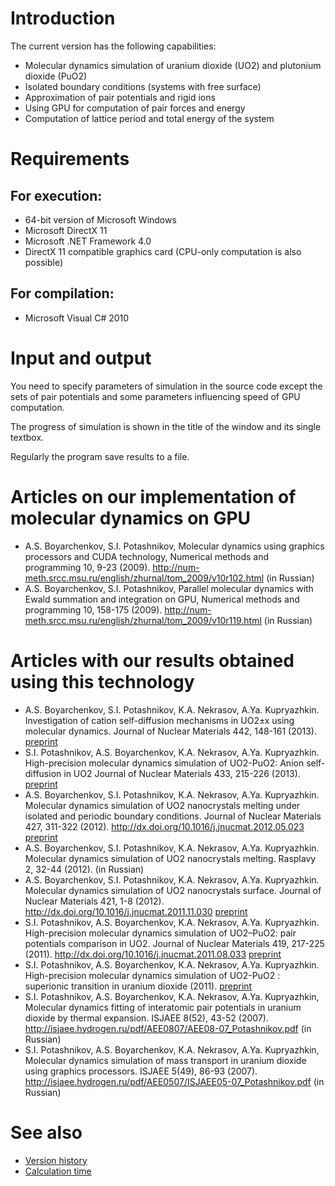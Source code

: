 # Introduction #

The current version has the following capabilities:

  * Molecular dynamics simulation of uranium dioxide (UO2) and plutonium dioxide (PuO2)
  * Isolated boundary conditions (systems with free surface)
  * Approximation of pair potentials and rigid ions
  * Using GPU for computation of pair forces and energy
  * Computation of lattice period and total energy of the system

# Requirements #

## For execution: ##
  * 64-bit version of Microsoft Windows
  * Microsoft DirectX 11
  * Microsoft .NET Framework 4.0
  * DirectX 11 compatible graphics card (CPU-only computation is also possible)

## For compilation: ##
  * Microsoft Visual C# 2010

# Input and output #

You need to specify parameters of simulation in the source code except the sets of pair potentials and some parameters influencing speed of GPU computation.

The progress of simulation is shown in the title of the window and its single textbox.

Regularly the program save results to a file.

# Articles on our implementation of molecular dynamics on GPU #

  * A.S. Boyarchenkov, S.I. Potashnikov, Molecular dynamics using graphics processors and CUDA technology, Numerical methods and programming 10, 9-23 (2009). http://num-meth.srcc.msu.ru/english/zhurnal/tom_2009/v10r102.html (in Russian)
  * A.S. Boyarchenkov, S.I. Potashnikov, Parallel molecular dynamics with Ewald summation and integration on GPU, Numerical methods and programming 10, 158-175 (2009). http://num-meth.srcc.msu.ru/english/zhurnal/tom_2009/v10r119.html (in Russian)

# Articles with our results obtained using this technology #

  * A.S. Boyarchenkov, S.I. Potashnikov, K.A. Nekrasov, A.Ya. Kupryazhkin. Investigation of cation self-diffusion mechanisms in UO2±x using molecular dynamics. Journal of Nuclear Materials 442, 148-161 (2013). [preprint](http://arxiv.org/abs/1305.2901)
  * S.I. Potashnikov, A.S. Boyarchenkov, K.A. Nekrasov, A.Ya. Kupryazhkin. High-precision molecular dynamics simulation of UO2-PuO2: Anion self-diffusion in UO2 Journal of Nuclear Materials 433, 215-226 (2013). [preprint](http://arxiv.org/abs/1206.4429)
  * A.S. Boyarchenkov, S.I. Potashnikov, K.A. Nekrasov, A.Ya. Kupryazhkin. Molecular dynamics simulation of UO2 nanocrystals melting under isolated and periodic boundary conditions. Journal of Nuclear Materials 427, 311-322 (2012). http://dx.doi.org/10.1016/j.jnucmat.2012.05.023 [preprint](http://arxiv.org/abs/1103.6277)
  * A.S. Boyarchenkov, S.I. Potashnikov, K.A. Nekrasov, A.Ya. Kupryazhkin. Molecular dynamics simulation of UO2 nanocrystals melting. Rasplavy 2, 32-44 (2012). (in Russian)
  * A.S. Boyarchenkov, S.I. Potashnikov, K.A. Nekrasov, A.Ya. Kupryazhkin. Molecular dynamics simulation of UO2 nanocrystals surface. Journal of Nuclear Materials 421, 1-8 (2012). http://dx.doi.org/10.1016/j.jnucmat.2011.11.030 [preprint](http://arxiv.org/abs/1103.6010)
  * S.I. Potashnikov, A.S. Boyarchenkov, K.A. Nekrasov, A.Ya. Kupryazhkin. High-precision molecular dynamics simulation of UO2–PuO2: pair potentials comparison in UO2. Journal of Nuclear Materials 419, 217-225 (2011). http://dx.doi.org/10.1016/j.jnucmat.2011.08.033 [preprint](http://arxiv.org/abs/1102.1529)
  * S.I. Potashnikov, A.S. Boyarchenkov, K.A. Nekrasov, A.Ya. Kupryazhkin. High-precision molecular dynamics simulation of UO2-PuO2 : superionic transition in uranium dioxide (2011). [preprint](http://arxiv.org/abs/1102.1553)
  * S.I. Potashnikov, A.S. Boyarchenkov, K.A. Nekrasov, A.Ya. Kupryazhkin, Molecular dynamics fitting of interatomic pair potentials in uranium dioxide by thermal expansion. ISJAEE 8(52), 43-52 (2007). http://isjaee.hydrogen.ru/pdf/AEE0807/AEE08-07_Potashnikov.pdf (in Russian)
  * S.I. Potashnikov, A.S. Boyarchenkov, K.A. Nekrasov, A.Ya. Kupryazhkin, Molecular dynamics simulation of mass transport in uranium dioxide using graphics processors. ISJAEE 5(49), 86-93 (2007). http://isjaee.hydrogen.ru/pdf/AEE0507/ISJAEE05-07_Potashnikov.pdf (in Russian)

# See also #

  * [Version history](VersionHistory.md)
  * [Calculation time](Benchmark.md)